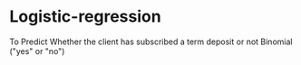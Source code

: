 # Logistic-regression
To Predict Whether the client has subscribed a term deposit or not Binomial ("yes" or "no")
